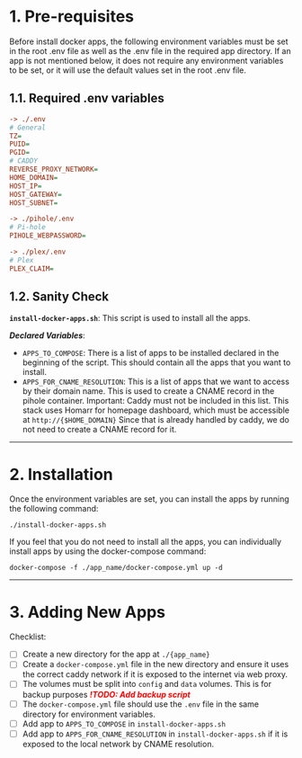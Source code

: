 # 1. Pre-requisites
Before install docker apps, the following environment variables must be set in the root .env file as well as the .env file in the required app directory. If an app is not mentioned below, it does not require any environment variables to be set, or it will use the default values set in the root .env file.

## 1.1. Required .env variables
```ini
-> ./.env
# General
TZ=
PUID=
PGID=
# CADDY
REVERSE_PROXY_NETWORK=
HOME_DOMAIN=
HOST_IP=
HOST_GATEWAY=
HOST_SUBNET=

-> ./pihole/.env
# Pi-hole
PIHOLE_WEBPASSWORD=

-> ./plex/.env
# Plex
PLEX_CLAIM=
```

## 1.2. Sanity Check
**`install-docker-apps.sh`**: This script is used to install all the apps.

***Declared Variables***:

* `APPS_TO_COMPOSE`: There is a list of apps to be installed declared in the beginning of the script. This should contain all the apps that you want to install. 
* `APPS_FOR_CNAME_RESOLUTION`: This is a list of apps that we want to access by their domain name. This is used to create a CNAME record in the pihole container. Important: Caddy must not be included in this list. This stack uses Homarr for homepage dashboard, which must be accessible at `http://{$HOME_DOMAIN}` Since that is already handled by caddy, we do not need to create a CNAME record for it.

---
# 2. Installation
Once the environment variables are set, you can install the apps by running the following command:

`./install-docker-apps.sh`

If you feel that you do not need to install all the apps, you can individually install apps by using the docker-compose command:

`docker-compose -f ./app_name/docker-compose.yml up -d`

---
# 3. Adding New Apps
Checklist:
- [ ] Create a new directory for the app at `./{app_name}`
- [ ] Create a `docker-compose.yml` file in the new directory and ensure it uses the correct caddy network if it is exposed to the internet via web proxy.
- [ ] The volumes must be split into `config` and `data` volumes. This is for backup purposes ***<span style="color: red;">!TODO: Add backup script</span>***
- [ ] The `docker-compose.yml` file should use the `.env` file in the same directory for environment variables.
- [ ] Add app to `APPS_TO_COMPOSE` in `install-docker-apps.sh` 
- [ ] Add app to `APPS_FOR_CNAME_RESOLUTION` in `install-docker-apps.sh` if it is exposed to the local network by CNAME resolution.